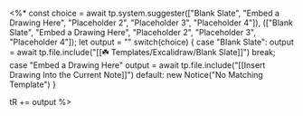 <%*
const choice = await tp.system.suggester(["Blank Slate", "Embed a Drawing Here", "Placeholder 2", "Placeholder 3", "Placeholder 4"]), (["Blank Slate", "Embed a Drawing Here", "Placeholder 2", "Placeholder 3", "Placeholder 4"]);
let output = ""
switch(choice) {
	case "Blank Slate":
		output = await tp.file.include("[[☘️ Templates/Excalidraw/Blank Slate]]")
		break;
	case "Embed a Drawing Here"
		output = await tp.file.include("[[Insert Drawing Into the Current Note]]")
	default:
		new Notice("No Matching Template")
}

tR += output
%>